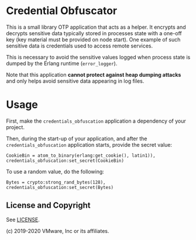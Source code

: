 # Credential Obfuscator

This is a small library OTP application that acts as a helper. It encrypts and decrypts sensitive data
typically stored in processes state with a one-off key (key material must be provided on node start).
One example of such sensitive data is credentials used to access remote services.

This is necessary to avoid the sensitive values logged when process state is dumped by
the Erlang runtime (`error_logger`).

Note that this application **cannot protect against heap dumping attacks** and only helps
avoid sensitive data appearing in log files.

# Usage

First, make the `credentials_obfuscation` application a dependency of your project.

Then, during the start-up of your application, and after the `credentials_obfuscation` application starts, provide the secret value:


```
CookieBin = atom_to_binary(erlang:get_cookie(), latin1)),
credentials_obfuscation:set_secret(CookieBin)
```

To use a random value, do the following:

```
Bytes = crypto:strong_rand_bytes(128),
credentials_obfuscation:set_secret(Bytes)
```

## License and Copyright

See [LICENSE](./LICENSE).

(c) 2019-2020 VMware, Inc or its affiliates.
